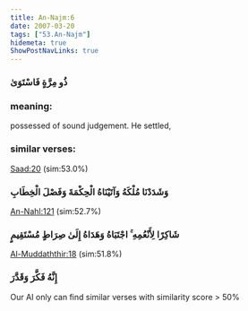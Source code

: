 ```yaml
---
title: An-Najm:6
date: 2007-03-20
tags: ["53.An-Najm"]
hidemeta: true 
ShowPostNavLinks: true 
---
```

### ذُو مِرَّةٍ فَاسْتَوَىٰ
### meaning: 
possessed of sound judgement. He settled,
### similar verses: 

[Saad:20](/38/20) (sim:53.0%)

### وَشَدَدْنَا مُلْكَهُ وَآتَيْنَاهُ الْحِكْمَةَ وَفَصْلَ الْخِطَابِ

[An-Nahl:121](/16/121) (sim:52.7%)

### شَاكِرًا لِأَنْعُمِهِ ۚ اجْتَبَاهُ وَهَدَاهُ إِلَىٰ صِرَاطٍ مُسْتَقِيمٍ

[Al-Muddaththir:18](/74/18) (sim:51.8%)

### إِنَّهُ فَكَّرَ وَقَدَّرَ

Our AI only can find similar verses with similarity score > 50% 

